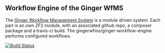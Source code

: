 Workflow Engine of the Ginger WfMS
----------------------------------

The [Ginger Workflow Management System](https://github.com/gingerwfms/ginger-wfms) is a module driven system.
Each part is an own ZF2 module, with an associated github repo, a composer package and a travis-ci build.
The gingerwfms/ginger-workflow-engine performs configured workflows.

[![Build Status](https://travis-ci.org/gingerwfms/ginger-worklow-engine.png?branch=master)](https://travis-ci.org/gingerwfms/ginger-workflow-engine)

